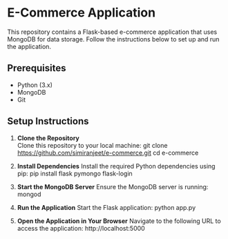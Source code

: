 # E-Commerce Application

This repository contains a Flask-based e-commerce application that uses MongoDB for data storage. Follow the instructions below to set up and run the application.

## Prerequisites

- Python (3.x)
- MongoDB
- Git

## Setup Instructions

1. **Clone the Repository**  
   Clone this repository to your local machine:
   git clone https://github.com/simiranjeet/e-commerce.git
   cd e-commerce

2. **Install Dependencies**
Install the required Python dependencies using pip:
pip install flask pymongo flask-login

3. **Start the MongoDB Server**
Ensure the MongoDB server is running:
mongod

4. **Run the Application**
Start the Flask application:
python app.py

5. **Open the Application in Your Browser**
Navigate to the following URL to access the application: http://localhost:5000
